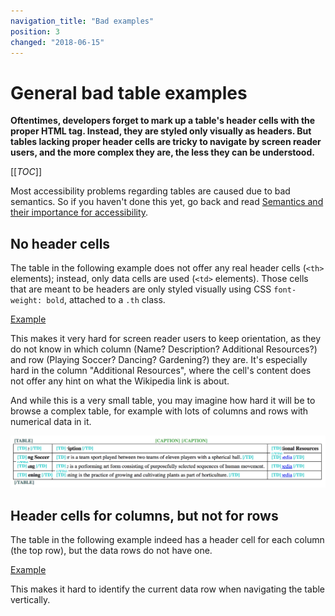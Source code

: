 ```yaml
---
navigation_title: "Bad examples"
position: 3
changed: "2018-06-15"
---
```


# General bad table examples

**Oftentimes, developers forget to mark up a table's header cells with the proper HTML tag. Instead, they are styled only visually as headers. But tables lacking proper header cells are tricky to navigate by screen reader users, and the more complex they are, the less they can be understood.**

[[_TOC_]]

Most accessibility problems regarding tables are caused due to bad semantics. So if you haven't done this yet, go back and read [Semantics and their importance for accessibility](/knowledge/semantics).

## No header cells

The table in the following example does not offer any real header cells (`<th>` elements); instead, only data cells are used (`<td>` elements). Those cells that are meant to be headers are only styled visually using CSS `font-weight: bold`, attached to a `.th` class.

[Example](_examples/generally-bad-table-without-headers)

This makes it very hard for screen reader users to keep orientation, as they do not know in which column (Name? Description? Additional Resources?) and row (Playing Soccer? Dancing? Gardening?) they are. It's especially hard in the column "Additional Resources", where the cell's content does not offer any hint on what the Wikipedia link is about.

And while this is a very small table, you may imagine how hard it will be to browse a complex table, for example with lots of columns and rows with numerical data in it.

![The bookmarklet "Contents Structured" applied to the table](_media/the-bookmarklet-contents-structured-applied-to-the-table.png)

## Header cells for columns, but not for rows

The table in the following example indeed has a header cell for each column (the top row), but the data rows do not have one.

[Example](_examples/generally-bad-table-with-only-horizontal-headers)

This makes it hard to identify the current data row when navigating the table vertically.